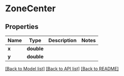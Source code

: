 # ZoneCenter

## Properties
Name | Type | Description | Notes
------------ | ------------- | ------------- | -------------
**x** | **double** |  | 
**y** | **double** |  | 

[[Back to Model list]](../README.md#documentation-for-models) [[Back to API list]](../README.md#documentation-for-api-endpoints) [[Back to README]](../README.md)


